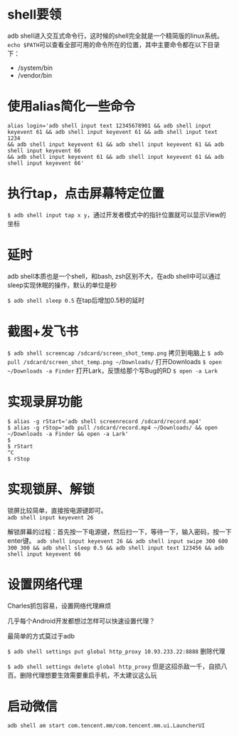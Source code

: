 # shell要领
adb shell进入交互式命令行，这时候的shell完全就是一个精简版的linux系统。  
`echo $PATH`可以查看全部可用的命令所在的位置，其中主要命令都在以下目录下：
* /system/bin  
* /vendor/bin

# 使用alias简化一些命令
```shell
alias login='adb shell input text 12345678901 && adb shell input keyevent 61 && adb shell input keyevent 61 && adb shell input text 1234
&& adb shell input keyevent 61 && adb shell input keyevent 61 && adb shell input keyevent 66
&& adb shell input keyevent 61 && adb shell input keyevent 61 && adb shell input keyevent 66'
```

# 执行tap，点击屏幕特定位置
`$ adb shell input tap x y`，通过开发者模式中的指针位置就可以显示View的坐标


# 延时
adb shell本质也是一个shell，和bash, zsh区别不大，在adb shell中可以通过sleep实现休眠的操作，默认的单位是秒

`$ adb shell sleep 0.5`
在tap后增加0.5秒的延时

# 截图+发飞书
`$ adb shell screencap /sdcard/screen_shot_temp.png`
拷贝到电脑上
`$ adb  pull /sdcard/screen_shot_temp.png ~/Downloads/`
打开Downloads
`$ open ~/Downloads -a Finder`
打开Lark，反馈给那个写Bug的RD
`$ open -a Lark`

# 实现录屏功能
```shell
$ alias -g rStart='adb shell screenrecord /sdcard/record.mp4'
$ alias -g rStop='adb pull /sdcard/record.mp4 ~/Downloads/ && open ~/Downloads -a Finder && open -a Lark'
$
$ rStart
^C
$ rStop
```

# 实现锁屏、解锁
锁屏比较简单，直接按电源键即可。  
`adb shell input keyevent 26`  

解锁屏幕的过程：首先按一下电源键，然后扫一下，等待一下，输入密码，按一下enter键。
`adb shell input keyevent 26 && adb shell input swipe 300 600 300 300 && adb shell sleep 0.5 && adb shell input text 123456 && adb shell input keyevent 66`


# 设置网络代理
Charles抓包容易，设置网络代理麻烦

几乎每个Android开发都想过怎样可以快速设置代理？

最简单的方式莫过于adb

`$ adb shell settings put global http_proxy 10.93.233.22:8888`
删除代理

`$ adb shell settings delete global http_proxy`
但是这招杀敌一千，自损八百。删除代理想要生效需要重启手机，不太建议这么玩


# 启动微信
```shell
adb shell am start com.tencent.mm/com.tencent.mm.ui.LauncherUI
```